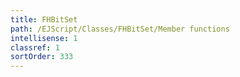 ```yaml
---
title: FHBitSet
path: /EJScript/Classes/FHBitSet/Member functions
intellisense: 1
classref: 1
sortOrder: 333
---
```





